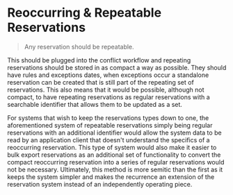 Reoccurring & Repeatable Reservations
=====================================
> Any reservation should be repeatable.

This should be plugged into the conflict workflow and repeating reservations
should be stored in as compact a way as possible. They should have rules and
exceptions dates, when exceptions occur a standalone reservation can be created
that is still part of the repeating set of reservations. This also means that
it would be possible, although not compact, to have repeating reservations as
regular reservations with a searchable identifier that allows them to be updated
as a set.

For systems that wish to keep the reservations types down to one, the
aforementioned system of repeatable reservations simply being regular
reservations with an additional identifier would allow the system data to be
read by an application client that doesn't understand the specifics of a
reoccurring reservation. This type of system would also make it easier to bulk
export reservations as an additional set of functionality to convert the compact
reoccurring reservation into a series of regular reservations would not be
necessary. Ultimately, this method is more semitic than the first as it keeps
the system simpler and makes the recurrence an extension of the reservation
system instead of an independently operating piece.
